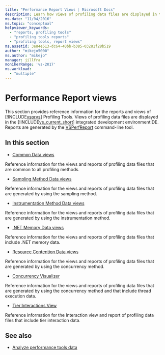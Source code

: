 ```yaml
---
title: "Performance Report Views | Microsoft Docs"
description: Learn how views of profiling data files are displayed in the Visual Studio integrated development environmentIDE.
ms.date: "11/04/2016"
ms.topic: "conceptual"
helpviewer_keywords:
  - "reports, profiling tools"
  - "profiling tools reports"
  - "profiling tools, report views"
ms.assetid: 3e84e513-dc64-40bb-b385-03281f28b519
author: "mikejo5000"
ms.author: "mikejo"
manager: jillfra
monikerRange: 'vs-2017'
ms.workload:
  - "multiple"
---
```

# Performance Report views
This section provides reference information for the reports and views of [!INCLUDE[vsprvs](../code-quality/includes/vsprvs_md.md)] Profiling Tools. Views of profiling data files are displayed in the [!INCLUDE[vs_current_short](../code-quality/includes/vs_current_short_md.md)] integrated development environmentIDE. Reports are generated by the [VSPerfReport](../profiling/vsperfreport.md) command-line tool.

## In this section
- [Common Data views](../profiling/common-data-views.md)

 Reference information for the views and reports of profiling data files that are common to all profiling methods.

- [Sampling Method Data views](../profiling/profiler-sampling-method-data-views.md)

 Reference information for the views and reports of profiling data files that are generated by using the sampling method.

- [Instrumentation Method Data views](../profiling/instrumentation-method-data-views.md)

 Reference information for the views and reports of profiling data files that are generated by using the instrumentation method.

- [.NET Memory Data views](../profiling/dotnet-memory-data-views.md)

 Reference information for the views and reports of profiling data files that include .NET memory data.

- [Resource Contention Data views](../profiling/resource-contention-data-views.md)

 Reference information for the views and reports of profiling data files that are generated by using the concurrency method.

- [Concurrency Visualizer](../profiling/concurrency-visualizer.md)

 Reference information for the views and reports of profiling data files that are generated by using the concurrency method and that include thread execution data.

- [Tier Interactions View](../profiling/tier-interactions-view.md)

 Reference information for the Interaction view and report of profiling data files that include tier interaction data.

## See also
- [Analyze performance tools data](../profiling/analyzing-performance-tools-data.md)
